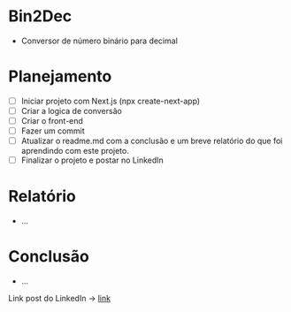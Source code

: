 # Bin2Dec
- Conversor de número binário para decimal
 # Planejamento
 - [ ] Iniciar projeto com Next.js (npx create-next-app)
 - [ ] Criar a logica de conversão 
 - [ ] Criar o front-end
 - [ ] Fazer um commit
 - [ ] Atualizar o readme.md com a conclusão e um breve relatório do que foi aprendindo com este projeto.
 - [ ] Finalizar o projeto e postar no LinkedIn
# Relatório
- ...
# Conclusão
-   ...

Link post do LinkedIn -> [link](link)
